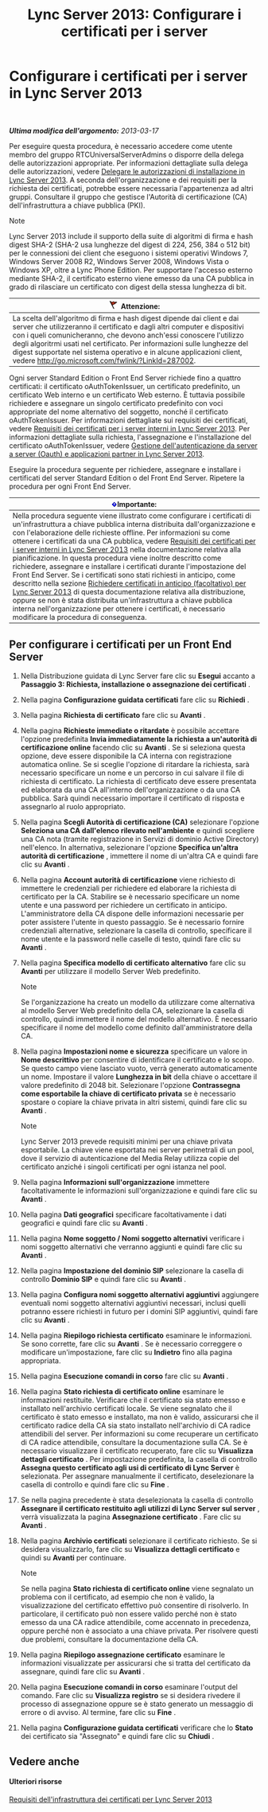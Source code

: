 ﻿---
title: 'Lync Server 2013: Configurare i certificati per i server'
TOCTitle: Configurare i certificati per i server
ms:assetid: e12e59b5-a146-4859-86ec-cabfc198c7b5
ms:mtpsurl: https://technet.microsoft.com/it-it/library/Gg398995(v=OCS.15)
ms:contentKeyID: 49302243
ms.date: 08/24/2015
mtps_version: v=OCS.15
ms.translationtype: HT
---

# Configurare i certificati per i server in Lync Server 2013

 

_**Ultima modifica dell'argomento:** 2013-03-17_

Per eseguire questa procedura, è necessario accedere come utente membro del gruppo RTCUniversalServerAdmins o disporre della delega delle autorizzazioni appropriate. Per informazioni dettagliate sulla delega delle autorizzazioni, vedere [Delegare le autorizzazioni di installazione in Lync Server 2013](lync-server-2013-delegate-setup-permissions.md). A seconda dell'organizzazione e dei requisiti per la richiesta dei certificati, potrebbe essere necessaria l'appartenenza ad altri gruppi. Consultare il gruppo che gestisce l'Autorità di certificazione (CA) dell'infrastruttura a chiave pubblica (PKI).


> [!NOTE]
> Lync Server 2013 include il supporto della suite di algoritmi di firma e hash digest SHA-2 (SHA-2 usa lunghezze del digest di 224, 256, 384 o 512 bit) per le connessioni dei client che eseguono i sistemi operativi Windows 7, Windows Server 2008 R2, Windows Server 2008, Windows Vista o Windows XP, oltre a Lync Phone Edition. Per supportare l'accesso esterno mediante SHA-2, il certificato esterno viene emesso da una CA pubblica in grado di rilasciare un certificato con digest della stessa lunghezza di bit.



<table>
<thead>
<tr class="header">
<th><img src="images/JJ205186.Caution(OCS.15).gif" title="Caution" alt="Caution" />Attenzione:</th>
</tr>
</thead>
<tbody>
<tr class="odd">
<td>La scelta dell'algoritmo di firma e hash digest dipende dai client e dai server che utilizzeranno il certificato e dagli altri computer e dispositivi con i queli comunicheranno, che devono anch'essi conoscere l'utilizzo degli algoritrmi usati nel certificato. Per informazioni sulle lunghezze del digest supportate nel sistema operativo e in alcune applicazioni client, vedere <a href="http://go.microsoft.com/fwlink/?linkid=287002">http://go.microsoft.com/fwlink/?LinkId=287002</a>.</td>
</tr>
</tbody>
</table>


Ogni server Standard Edition o Front End Server richiede fino a quattro certificati: il certificato oAuthTokenIssuer, un certificato predefinito, un certificato Web interno e un certificato Web esterno. È tuttavia possibile richiedere e assegnare un singolo certificato predefinito con voci appropriate del nome alternativo del soggetto, nonché il certificato oAuthTokenIssuer. Per informazioni dettagliate sui requisiti dei certificati, vedere [Requisiti dei certificati per i server interni in Lync Server 2013](lync-server-2013-certificate-requirements-for-internal-servers.md). Per informazioni dettagliate sulla richiesta, l'assegnazione e l'installazione del certificato oAuthTokenIssuer, vedere [Gestione dell'autenticazione da server a server (Oauth) e applicazioni partner in Lync Server 2013](lync-server-2013-managing-server-to-server-authentication-oauth-and-partner-applications.md).

Eseguire la procedura seguente per richiedere, assegnare e installare i certificati del server Standard Edition o del Front End Server. Ripetere la procedura per ogni Front End Server.

<table>
<thead>
<tr class="header">
<th><img src="images/Gg412908.important(OCS.15).gif" title="important" alt="important" />Importante:</th>
</tr>
</thead>
<tbody>
<tr class="odd">
<td>Nella procedura seguente viene illustrato come configurare i certificati di un'infrastruttura a chiave pubblica interna distribuita dall'organizzazione e con l'elaborazione delle richieste offline. Per informazioni su come ottenere i certificati da una CA pubblica, vedere <a href="lync-server-2013-certificate-requirements-for-internal-servers.md">Requisiti dei certificati per i server interni in Lync Server 2013</a> nella documentazione relativa alla pianificazione. In questa procedura viene inoltre descritto come richiedere, assegnare e installare i certificati durante l'impostazione del Front End Server. Se i certificati sono stati richiesti in anticipo, come descritto nella sezione <a href="lync-server-2013-request-certificates-in-advance-optional.md">Richiedere certificati in anticipo (facoltativo) per Lync Server 2013</a> di questa documentazione relativa alla distribuzione, oppure se non è stata distribuita un'infrastruttura a chiave pubblica interna nell'organizzazione per ottenere i certificati, è necessario modificare la procedura di conseguenza.</td>
</tr>
</tbody>
</table>


## Per configurare i certificati per un Front End Server

1.  Nella Distribuzione guidata di Lync Server fare clic su **Esegui** accanto a **Passaggio 3: Richiesta, installazione o assegnazione dei certificati** .

2.  Nella pagina **Configurazione guidata certificati** fare clic su **Richiedi** .

3.  Nella pagina **Richiesta di certificato** fare clic su **Avanti** .

4.  Nella pagina **Richieste immediate o ritardate** è possibile accettare l'opzione predefinita **Invia immediatamente la richiesta a un'autorità di certificazione online** facendo clic su **Avanti** . Se si seleziona questa opzione, deve essere disponibile la CA interna con registrazione automatica online. Se si sceglie l'opzione di ritardare la richiesta, sarà necessario specificare un nome e un percorso in cui salvare il file di richiesta di certificato. La richiesta di certificato deve essere presentata ed elaborata da una CA all'interno dell'organizzazione o da una CA pubblica. Sarà quindi necessario importare il certificato di risposta e assegnarlo al ruolo appropriato.

5.  Nella pagina **Scegli Autorità di certificazione (CA)** selezionare l'opzione **Seleziona una CA dall'elenco rilevato nell'ambiente** e quindi scegliere una CA nota (tramite registrazione in Servizi di dominio Active Directory) nell'elenco. In alternativa, selezionare l'opzione **Specifica un'altra autorità di certificazione** , immettere il nome di un'altra CA e quindi fare clic su **Avanti** .

6.  Nella pagina **Account autorità di certificazione** viene richiesto di immettere le credenziali per richiedere ed elaborare la richiesta di certificato per la CA. Stabilire se è necessario specificare un nome utente e una password per richiedere un certificato in anticipo. L'amministratore della CA dispone delle informazioni necessarie per poter assistere l'utente in questo passaggio. Se è necessario fornire credenziali alternative, selezionare la casella di controllo, specificare il nome utente e la password nelle caselle di testo, quindi fare clic su **Avanti** .

7.  Nella pagina **Specifica modello di certificato alternativo** fare clic su **Avanti** per utilizzare il modello Server Web predefinito.
    

    > [!NOTE]
    > Se l'organizzazione ha creato un modello da utilizzare come alternativa al modello Server Web predefinito della CA, selezionare la casella di controllo, quindi immettere il nome del modello alternativo. È necessario specificare il nome del modello come definito dall'amministratore della CA.



8.  Nella pagina **Impostazioni nome e sicurezza** specificare un valore in **Nome descrittivo** per consentire di identificare il certificato e lo scopo. Se questo campo viene lasciato vuoto, verrà generato automaticamente un nome. Impostare il valore **Lunghezza in bit** della chiave o accettare il valore predefinito di 2048 bit. Selezionare l'opzione **Contrassegna come esportabile la chiave di certificato privata** se è necessario spostare o copiare la chiave privata in altri sistemi, quindi fare clic su **Avanti** .
    

    > [!NOTE]
    > Lync Server 2013 prevede requisiti minimi per una chiave privata esportabile. La chiave viene esportata nei server perimetrali di un pool, dove il servizio di autenticazione del Media Relay utilizza copie del certificato anziché i singoli certificati per ogni istanza nel pool.



9.  Nella pagina **Informazioni sull'organizzazione** immettere facoltativamente le informazioni sull'organizzazione e quindi fare clic su **Avanti** .

10. Nella pagina **Dati geografici** specificare facoltativamente i dati geografici e quindi fare clic su **Avanti** .

11. Nella pagina **Nome soggetto / Nomi soggetto alternativi** verificare i nomi soggetto alternativi che verranno aggiunti e quindi fare clic su **Avanti** .

12. Nella pagina **Impostazione del dominio SIP** selezionare la casella di controllo **Dominio SIP** e quindi fare clic su **Avanti** .

13. Nella pagina **Configura nomi soggetto alternativi aggiuntivi** aggiungere eventuali nomi soggetto alternativi aggiuntivi necessari, inclusi quelli potranno essere richiesti in futuro per i domini SIP aggiuntivi, quindi fare clic su **Avanti** .

14. Nella pagina **Riepilogo richiesta certificato** esaminare le informazioni. Se sono corrette, fare clic su **Avanti** . Se è necessario correggere o modificare un'impostazione, fare clic su **Indietro** fino alla pagina appropriata.

15. Nella pagina **Esecuzione comandi in corso** fare clic su **Avanti** .

16. Nella pagina **Stato richiesta di certificato online** esaminare le informazioni restituite. Verificare che il certificato sia stato emesso e installato nell'archivio certificati locale. Se viene segnalato che il certificato è stato emesso e installato, ma non è valido, assicurarsi che il certificato radice della CA sia stato installato nell'archivio di CA radice attendibili del server. Per informazioni su come recuperare un certificato di CA radice attendibile, consultare la documentazione sulla CA. Se è necessario visualizzare il certificato recuperato, fare clic su **Visualizza dettagli certificato** . Per impostazione predefinita, la casella di controllo **Assegna questo certificato agli usi di certificato di Lync Server** è selezionata. Per assegnare manualmente il certificato, deselezionare la casella di controllo e quindi fare clic su **Fine** .

17. Se nella pagina precedente è stata deselezionata la casella di controllo **Assegnare il certificato restituito agli utilizzi di Lync Server sul server** , verrà visualizzata la pagina **Assegnazione certificato** . Fare clic su **Avanti** .

18. Nella pagina **Archivio certificati** selezionare il certificato richiesto. Se si desidera visualizzarlo, fare clic su **Visualizza dettagli certificato** e quindi su **Avanti** per continuare.
    

    > [!NOTE]
    > Se nella pagina <STRONG>Stato richiesta di certificato online</STRONG> viene segnalato un problema con il certificato, ad esempio che non è valido, la visualizzazione del certificato effettivo può consentire di risolverlo. In particolare, il certificato può non essere valido perché non è stato emesso da una CA radice attendibile, come accennato in precedenza, oppure perché non è associato a una chiave privata. Per risolvere questi due problemi, consultare la documentazione della CA.



19. Nella pagina **Riepilogo assegnazione certificato** esaminare le informazioni visualizzate per assicurarsi che si tratta del certificato da assegnare, quindi fare clic su **Avanti** .

20. Nella pagina **Esecuzione comandi in corso** esaminare l'output del comando. Fare clic su **Visualizza registro** se si desidera rivedere il processo di assegnazione oppure se è stato generato un messaggio di errore o di avviso. Al termine, fare clic su **Fine** .

21. Nella pagina **Configurazione guidata certificati** verificare che lo **Stato** dei certificato sia "Assegnato" e quindi fare clic su **Chiudi** .

## Vedere anche

#### Ulteriori risorse

[Requisiti dell'infrastruttura dei certificati per Lync Server 2013](lync-server-2013-certificate-infrastructure-requirements.md)

